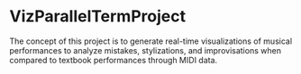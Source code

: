 # VizParallelTermProject
The concept of this project is to generate real-time visualizations of musical performances to analyze mistakes, stylizations, and improvisations when compared to textbook performances through MIDI data.

